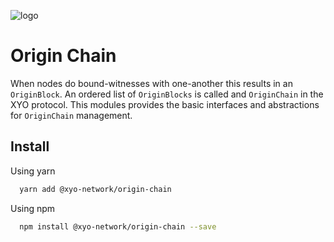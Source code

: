 [logo]: https://www.xy.company/img/home/logo_xy.png

![logo]

# Origin Chain

When nodes do bound-witnesses with one-another this results in an `OriginBlock`. An ordered list of `OriginBlocks` is called and `OriginChain` in the XYO protocol.
This modules provides the basic interfaces and abstractions for `OriginChain` management.

## Install

Using yarn

```sh
  yarn add @xyo-network/origin-chain
```

Using npm

```sh
  npm install @xyo-network/origin-chain --save
```
